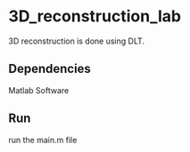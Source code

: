 # 3D_reconstruction_lab

3D reconstruction is done using DLT. 

## Dependencies

Matlab Software

## Run 

run the main.m file 
